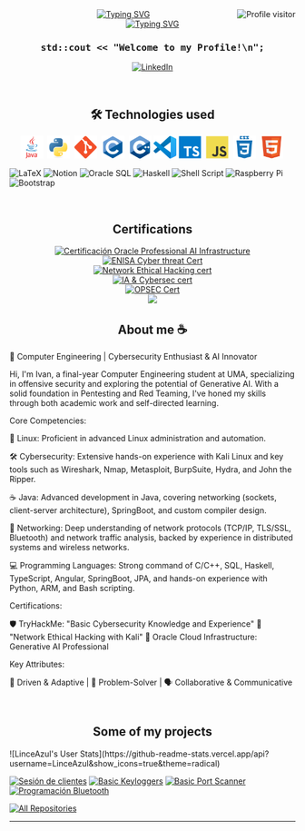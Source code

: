 <!--
Inspired in alsiam's readme repository
 -->

<a href="https://komarev.com/ghpvc/?username=LinceAzul">
   <img align="right" src="https://komarev.com/ghpvc/?username=LinceAzul&label=Visitors&color=0e75b6&style=flat" alt="Profile visitor" />
</a>

<div align="center">
  <a href="https://git.io/typing-svg">
   <img src="https://readme-typing-svg.demolab.com?font=Source+Code+Pro&size=20&duration=4000&pause=1000&color=F03F88&center=true&vCenter=true&random=false&width=435&lines=&gt+echo+-e+&quot;I+am+Ivan+Iroslavov&quot;" alt="Typing SVG" />
  </a>
</div>

<div align="center">
  <a href="https://git.io/typing-svg">
   <img src="https://readme-typing-svg.demolab.com?font=Source+Code+Pro&size=15&duration=4000&pause=1000&color=008080&center=true&vCenter=true&random=false&width=435&lines=「+Computer+Engineer,+Devoted+to+Cybersecurity+」;" alt="Typing SVG" />
  </a>
</div>

<!-- Intro  -->
<h3 align="center">
  <samp>std::cout << "Welcome to my Profile!\n";
  </samp>
</h3>

<p align="center">
  <a href="https://www.linkedin.com/in/ivan-iroslavov-petkov-80b960236/" target="_blank">
    <img src="https://img.shields.io/badge/LinkedIn-0077B5?style=for-the-badge&logo=linkedin&logoColor=white" alt="LinkedIn"/>
  </a>
</p>

<br/>

<!-- Technologies used-->
<h2 align="center">🛠️ Technologies used</h2>
<div align="center">
  <img src="https://github.com/devicons/devicon/blob/master/icons/java/java-original-wordmark.svg" title="Java" alt="Java" width="40" height="40"/>&nbsp;
  <img src="https://github.com/devicons/devicon/blob/master/icons/python/python-original.svg"  title="Python" alt="Python" width="40" height="40"/>&nbsp;
  <img src="https://github.com/devicons/devicon/blob/master/icons/git/git-original.svg"  title="Git" alt="Git" width="40" height="40"/>&nbsp;
  <img src="https://github.com/devicons/devicon/blob/master/icons/c/c-original.svg" title="C" alt="C" width="40" height="40"/>&nbsp;
  <img src="https://github.com/devicons/devicon/blob/master/icons/cplusplus/cplusplus-original.svg" title="C++" alt="C++" width="40" height="40"/>
  <img src="https://github.com/devicons/devicon/blob/master/icons/vscode/vscode-original.svg" title="Visual Studio Code" alt="VS Code" width="40" height="40"/>
  <img src="https://github.com/devicons/devicon/blob/master/icons/typescript/typescript-original.svg" title="TypeScript" alt="TypeScript" width="40" height="40"/>&nbsp;
  <img src="https://github.com/devicons/devicon/blob/master/icons/javascript/javascript-original.svg" title="JavaScript" alt="JavaScript" width="40" height="40"/>&nbsp;
  <img src="https://github.com/devicons/devicon/blob/master/icons/css3/css3-plain-wordmark.svg"  title="CSS3" alt="CSS" width="40" height="40"/>&nbsp;
  <img src="https://github.com/devicons/devicon/blob/master/icons/html5/html5-original.svg" title="HTML5" alt="HTML" width="40" height="40"/>&nbsp;
  <br>
</div>
 
![LaTeX](https://img.shields.io/badge/latex-%23008080.svg?style=for-the-badge&logo=latex&logoColor=white)
![Notion](https://img.shields.io/badge/Notion-%23000000.svg?style=for-the-badge&logo=notion&logoColor=white)
![Oracle SQL](https://img.shields.io/badge/Oracle-F80000?style=for-the-badge&logo=oracle&logoColor=white)
![Haskell](https://img.shields.io/badge/Haskell-5e5086?style=for-the-badge&logo=haskell&logoColor=white)
![Shell Script](https://img.shields.io/badge/shell_script-%23121011.svg?style=for-the-badge&logo=gnu-bash&logoColor=white)
![Raspberry Pi](https://img.shields.io/badge/-RaspberryPi-C51A4A?style=for-the-badge&logo=Raspberry-Pi)
![Bootstrap](https://img.shields.io/badge/Bootstrap-563D7C?style=for-the-badge&logo=bootstrap&logoColor=white)

<br>

<!-- Certifications section -->
<h2 align="center"> Certifications </h2>
<p align="center">
  <a href="[https://catalog-education.oracle.com/pls/certview/sharebadge?id=130721E56723A82F8CF93EE1299EB51B5C34D97EA7BE31F6A3938A7482389037](https://catalog-education.oracle.com/pls/certview/sharebadge?id=C7CF633FE0E90F4FF5FAA7F505AC6709E5CA80851C99DE2FE4F78AE393160AF4)" target="_blank">
    <img src="https://img.shields.io/badge/Oracle%20Cloud%20Infrastructure%20Generative%20AI%20Certified%20Professional-Oracle-%23FF9800" alt="Certificación Oracle Professional AI Infrastructure">
  </a><br>
 
  <a href="" target="_blank">
     <img src="https://img.shields.io/badge/Cyber%20Threat%20Management%20-ENISA-%2300A3E0" alt="ENISA Cyber threat Cert">
  </a><br>
  
  <a href="" target="_blank">
     <img src="https://img.shields.io/badge/Network%20Ethical%20Hacking%20with%20Kali%20-Udemy-%239C27B0" alt="Network Ethical Hacking cert">
  </a><br>
  
 <a href="" target="_blank">
      <img src="https://img.shields.io/badge/Fundamentos%20De%20IA%20En%20Ciberseguridad%20-C1b3rWall%20Academy-%22222222" alt="IA & Cybersec cert">
   </a><br>
   
 <a href="" target="_blank">
      <img src="https://img.shields.io/badge/OPSEC%20Awareness%20for%20Military%20Members,%20DOD%20Employees%20and%20Contractors%20-Defence%20Counterintelligence%20and%20Security%20Agency-%2300C851" alt="OPSEC Cert">
   </a><br>
   
  <a href="" target="_blank">
      <img src="https://img.shields.io/badge/AOC%20Basic%20Cybersecurity%20Knowledge%20and%20Experience-TryHackMe-%808080 alt="THM AOC Cert">
   </a><br>
</p>

<!-- About Section -->
<h2 align="center">About me ☕</h2>
 
🔐 Computer Engineering | Cybersecurity Enthusiast & AI Innovator

Hi, I'm Ivan, a final-year Computer Engineering student at UMA, specializing in offensive security and exploring the potential of Generative AI. With a solid foundation in Pentesting and Red Teaming, I've honed my skills through both academic work and self-directed learning.

Core Competencies:

🐧 Linux: Proficient in advanced Linux administration and automation.

🛠️ Cybersecurity: Extensive hands-on experience with Kali Linux and key tools such as Wireshark, Nmap, Metasploit, BurpSuite, Hydra, and John the Ripper.

☕ Java: Advanced development in Java, covering networking (sockets, client-server architecture), SpringBoot, and custom compiler design.

📡 Networking: Deep understanding of network protocols (TCP/IP, TLS/SSL, Bluetooth) and network traffic analysis, backed by experience in distributed systems and wireless networks.

💻 Programming Languages: Strong command of C/C++, SQL, Haskell, TypeScript, Angular, SpringBoot, JPA, and hands-on experience with Python, ARM, and Bash scripting.

Certifications:

🛡️ TryHackMe: "Basic Cybersecurity Knowledge and Experience"
📶 "Network Ethical Hacking with Kali"
🤖 Oracle Cloud Infrastructure: Generative AI Professional

Key Attributes:

🚀 Driven & Adaptive | 💼 Problem-Solver | 🗣️ Collaborative & Communicative

<br/>

<h2 align="center"> Some of my projects </h2>
![LinceAzul's User Stats](https://github-readme-stats.vercel.app/api?username=LinceAzul&show_icons=true&theme=radical)

[![Sesión de clientes](https://github-readme-stats.vercel.app/api/pin/?username=SII-Informatica-UMA&repo=ciklum-zumbtech&border_color=7F3FBF&bg_color=0D1117&title_color=C9D1D9&text_color=8B949E&icon_color=7F3FBF)](https://github.com/SII-Informatica-UMA/ciklum-zumbtech)
[![Basic Keyloggers](https://github-readme-stats.vercel.app/api/pin/?username=LinceAzul&repo=BasicKeyloggers&border_color=7F3FBF&bg_color=0D1117&title_color=C9D1D9&text_color=8B949E&icon_color=7F3FBF)](https://github.com/LinceAzul/BasicKeyloggers)
[![Basic Port Scanner](https://github-readme-stats.vercel.app/api/pin/?username=LinceAzul&repo=Basic-Port-Scanner&border_color=7F3FBF&bg_color=0D1117&title_color=C9D1D9&text_color=8B949E&icon_color=7F3FBF)](https://github.com/LinceAzul/Basic-Port-Scanner)
[![Programación Bluetooth](https://github-readme-stats.vercel.app/api/pin/?username=LinceAzul&repo=Programacion_Bluetooth&border_color=7F3FBF&bg_color=0D1117&title_color=C9D1D9&text_color=8B949E&icon_color=7F3FBF)](https://github.com/LinceAzul/Programacion_Bluetooth)



<p align="left">
  <a href="https://github.com/LinceAzul?tab=repositories" target="_blank"><img alt="All Repositories" title="All Repositories" src="https://img.shields.io/badge/-All%20Repos-2962FF?style=for-the-badge&logo=koding&logoColor=white"/></a>
</p>
<hr/>
<br/>


